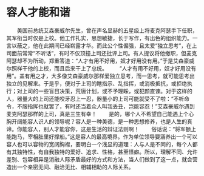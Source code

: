 # 容人才能和谐
　　美国前总统艾森豪威尔先生，曾在声名显赫的五星级上将麦克阿瑟手下任职，其军衔当时仅是上校。他工作扎实，思想敏捷，长于写作，有出色的组织能力。一言以蔽之，他在此期间已经崭露才华。而此公个性倔强，且太爱“独立思考”，在上司面前常常“不听话”，有时不仅顶撞上司还批评上司。有人提议将他撤职，但麦克阿瑟却不为所动，郑重答道：“人才有用不好用，奴才好用没有用。”于是艾森豪威尔照样干他的上校，而且后来干上了总统。 
　　“人才有用不好用，奴才好用没有用”。盖有用之才，大多像艾森豪威尔那样爱独立思考，而一思考，就可能思考出独立的见解来。于是乎，便对于上司的瞎指示、乱指挥，或消极抵抗，或拒绝执行；对上司的一些盲目决策，荒唐计划，或不予理睬，或犯颜直谏。对于这样的人，器量大的上司还能咬牙忍上一忍，器量小的上司可能就受不了啦：“不听命令，不服指挥也就罢了，有时还当着众人叫我丢丑，岂能容忍！”艾森豪威尔遇到麦克阿瑟那样的上司，真是三生有幸！ 
　　是的，哪个人不希望自己能遇上个心胸开阔能容人识人的领导呢？容人是一种美德，是一种思想修养，也是人生的真谛。你能容人，别人才能容你，这是生活的辩证法则啊！ 
　　俗话说：“将军额上能跑马，宰相肚里好撑船。”这是容人的最高境界。作为单位领导要涵养出一个可以容人也可以容物的宽阔胸襟，要明白一个浅显的道理：人与人是不同的，每个人都有其独特性，有自我独特的爱好、追求、性格，甚至怪癖。所以，理解不同、允许差别、包容相异是消融人际矛盾最好的方式和方法，当人们做到了这一点，就会营造出一个亲密无间、融洽无比、相辅相助的人际关系。
 